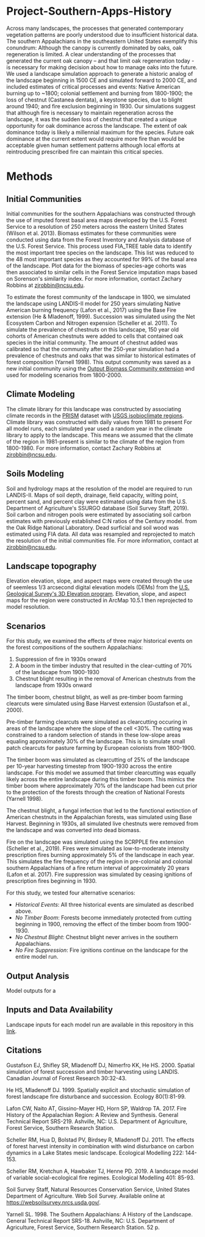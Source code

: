 # Project-Southern-Apps-History

Across many landscapes, the processes that generated contemporary vegetation patterns are poorly understood due to insufficient historical data.  The southern Appalachians in the southeastern United States exemplify this conundrum:  Although the canopy is currently dominated by oaks, oak regeneration is limited.  A clear understanding of the processes that generated the current oak canopy – and that limit oak regeneration today - is necessary for making decision about how to manage oaks into the future.  We used a landscape simulation approach to generate a historic analog of the landscape beginning in 1500 CE and simulated forward to 2000 CE, and included estimates of critical processes and events:  Native American burning up to ~1800; colonial settlement and burning from 1800-1900; the loss of chestnut (Castanea dentata), a keystone species, due to blight around 1940; and fire exclusion beginning in 1930.  Our simulations suggest that although fire is necessary to maintain regeneration across the landscape, it was the sudden loss of chestnut that created a unique opportunity for oak dominance across the landscape.  The extent of oak dominance today is likely a millennial maximum for the species.  Future oak dominance at the current extent would require more fire than would be acceptable given human settlement patterns although local efforts at reintroducing prescribed fire can maintain this critical species.

# Methods

## Initial Communities

Initial communities for the southern Appalachians was constructed through the use of imputed forest basal area maps developed by the U.S. Forest Service to a resolution of 250 meters across the eastern United States (Wilson et al. 2013). Biomass estimates for these communities were conducted using data from the Forest Inventory and Analysis database of the U.S. Forest Service. This process used FIA_TREE table data to identify the most important tree species on the landscape. This list was reduced to the 48 most important species as they accounted for 99% of the basal area of the landscape. Plot data for the biomass of species-age cohorts was then associated to similar cells in the Forest Service imputation maps based on Sorenson's similarity index. For more information, contact Zachary Robbins at zjrobbin@ncsu.edu.

To estimate the forest community of the landscape in 1800, we simulated the landscape using LANDIS-II model for 250 years simulating Native American burning frequency (Lafon et al., 2017) using the Base Fire extension (He & Mladenoff, 1999). Succession was simulated using the Net Ecosystem Carbon and Nitrogen expension (Scheller et al. 2011). To simulate the prevalence of chestnuts on this landscape, 150 year old cohorts of American chestnuts were added to cells that contained oak species in the initial community. The amount of chestnut added was calibrated so that the community after the 250-year simulation had a prevalence of chestnuts and oaks that was similar to historical estimates of forest composition (Yarnell 1998). This output community was saved as a new initial community using the [Output Biomass Community extension](https://github.com/LANDIS-II-Foundation/Extension-Output-Biomass-Community) and used for modeling scenarios from 1800-2000.

## Climate Modeling

The climate library for this landscape was constructed by associating climate records in the [PRISM](http://www.prism.oregonstate.edu/recent/) dataset with [USGS isobioclimate regions](https://rmgsc.cr.usgs.gov/ecosystems/datadownload.shtml). Climate library was constructed with daily values from 1981 to present For all model runs, each simulated year used a random year in the climate library to apply to the landscape. This means we assumed that the climate of the region in 1981-present is similar to the climate of the region from 1800-1980. For more information, contact Zachary Robbins at zjrobbin@ncsu.edu.

## Soils Modeling

Soil and hydrology maps at the resolution of the model are required to run LANDIS-II. Maps of soil depth, drainage, field capacity, wilting point, percent sand, and percent clay were estimated using data from the U.S. Department of Agriculture's SSURGO database (Soil Survey Staff, 2019).  Soil carbon and nitrogen pools were estimated by associating soil carbon estimates with previously established C:N ratios of the Century model. from the Oak Ridge National Laboratory. Dead surficial and soil wood was estimated using FIA data. All data was resampled and reprojected to match the resolution of the initial communities file. For more information, contact at zjrobbin@ncsu.edu.

## Landscape topography

Elevation elevation, slope, and aspect maps were created through the use of seemless 1/3 arcsecond digital elevation models (DEMs) from the [U.S. Geological Survey's 3D Elevation program](https://viewer.nationalmap.gov/basic/). Elevation, slope, and aspect maps for the region were constructed in ArcMap 10.5.1 then reprojected to model resolution.

## Scenarios

For this study, we examined the effects of three major historical events on the forest compositions of the southern Appalachians:

1. Suppression of fire in 1930s onward
2. A boom in the timber industry that resulted in the clear-cutting of 70% of the landscape from 1900-1930
3. Chestnut blight resulting in the removal of American chestnuts from the landscape from 1930s onward

The timber boom, chestnut blight, as well as pre-timber boom farming clearcuts were simulated using Base Harvest extension (Gustafson et al., 2000). 

Pre-timber farming clearcuts were simulated as clearcutting occuring in areas of the landscape where the slope of the cell <30%. The cutting was constrained to a random selection of stands in these low-slope areas equaling approximately 30% of the landscape. This is to simulate small patch clearcuts for pasture farming by European colonists from 1800-1900. 

The timber boom was simulated as clearcutting of 25% of the landscape per 10-year harvesting timestep from 1900-1930 across the entire landscape. For this model we assumed that timber clearcutting was equally likely across the entire landscape during this timber boom. This mimics the timber boom where approximately 70% of the landscape had been cut prior to the protection of the forests through the creation of National Forests (Yarnell 1998).

The chestnut blight, a fungal infection that led to the functional extinction of American chestnuts in the Appalachian forests, was simulated using Base Harvest. Beginning in 1930s, all simulated live chestnuts were removed from the landscape and was converted into dead biomass.

Fire on the landscape was simulated using the SCRPPLE fire extension (Scheller et al., 2019). Fires were simulated as low-to-moderate intensity prescription fires burning approximately 5% of the landscape in each year. This simulates the fire frequency of the region in pre-colonial and colonial southern Appalachians of a fire return interval of approximately 20 years (Lafon et al. 2017). Fire suppression was simulated by ceasing ignitions of prescription fires beginning in 1930.

For this study, we tested four alternative scenarios:

 - *Historical Events*: All three historical events are simulated as described above.
 - *No Timber Boom*: Forests become immediately protected from cutting beginning in 1900, removing the effect of the timber boom from 1900-1930.
 - *No Chestnut Blight*: Chestnut blight never arrives in the southern Appalachians.
 - *No Fire Suppression*: Fire ignitions continue on the landscape for the entire model run.

## Output Analysis

Model outputs for a

## Inputs and Data Availability

Landscape inputs for each model run are available in this repository in this [link](insert-link-here).

## Citations

Gustafson EJ, Shifley SR, Mladenoff DJ, Nimerfro KK, He HS. 2000. Spatial simulation of forest succession and timber harvesting using LANDIS. Canadian Journal of Forest Research 30:32-43.

He HS, Mladenoff DJ. 1999. Spatially explicit and stochastic simulation of forest landscape fire disturbance and succession. Ecology 80(1):81-99.

Lafon CW, Naito AT, Gissino-Mayer HD, Horn SP, Waldrop TA. 2017. Fire History of the Appalachian Region: A Review and Synthesis. General Technical Report SRS-219. Ashville, NC: U.S. Department of Agriculture, Forest Service, Southern Research Station.

Scheller RM, Hua D, Bolstad PV, Birdsey R, Mladenoff DJ. 2011. The effects of forest harvest intensity in combination with wind disturbance on carbon dynamics in a Lake States mesic landscape. Ecological Modelling 222: 144-153.

Scheller RM, Kretchun A, Hawbaker TJ, Henne PD. 2019. A landscape model of variable social-ecological fire regimes. Ecological Modelling 401: 85-93.

Soil Survey Staff, Natural Resources Conservation Service, United States Department of Agriculture. Web Soil Survey. Available online at https://websoilsurvey.nrcs.usda.gov/.

Yarnell SL. 1998. The Southern Appalachians: A History of the Landscape. General Technical Report SRS-18. Ashville, NC: U.S. Department of Agriculture, Forest Service, Southern Research Station. 52 p.
